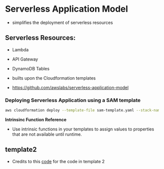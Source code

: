 # Serverless Application Model
  - simplifies the deployment of serverless resources

## Serverless Resources:
- Lambda
- API Gateway
- DynamoDB Tables

- builts upon the Cloudformation templates
- https://github.com/awslabs/serverless-application-model

### Deploying Serverless Application using a SAM template
```sh
aws cloudformation deploy --template-file sam-template.yaml --stack-name my-serverless-app --capabilities CAPABILITY_IAM
```

**Intrinsinc Function Reference**
  - Use intrinsic functions in your templates to assign values to properties that are not available until runtime.

## template2
- Credits to this [code](https://github.com/byumark/sam-library-lambda) for the code in template 2